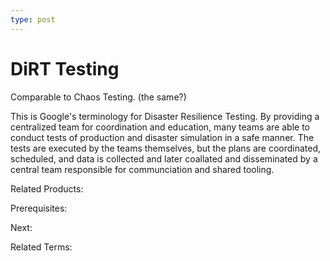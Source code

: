 ```yaml
---
type: post
---
```

# DiRT Testing

Comparable to Chaos Testing. (the same?)

This is Google's terminology for Disaster Resilience Testing.  By providing a centralized team for coordination and education, many teams are able to conduct tests of production and disaster simulation in a safe manner.  The tests are executed by the teams themselves, but the plans are coordinated, scheduled, and data is collected and later coallated and disseminated by a central team responsible for communciation and shared tooling.

Related Products:

Prerequisites:

Next:

Related Terms:
